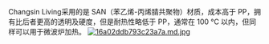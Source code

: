 Changsin Living采用的是 SAN（苯乙烯-丙烯腈共聚物）材质，成本高于 PP，拥有比后者更高的透明及硬度，但是耐热性略低于 PP，通常在 100 °C 以内，但同样可以用于微波炉加热。
[![16a02ddb793c23a7a.md.jpg](https://img.ques.fun/images/2021/06/08/16a02ddb793c23a7a.md.jpg)](https://img.ques.fun/image/f5I)